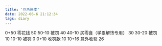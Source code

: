 ```yaml
---
title: '豆角账本'
date: 2022-06-6 21:12:34
tags: diary
---
```

0+50 零花钱 50
50-10 被罚 40
40-10 买零食（学累解馋专用） 30
30-20 被罚 10
10-10 被罚 0
0+10 收罚款 10
10+16 意外收获 26
